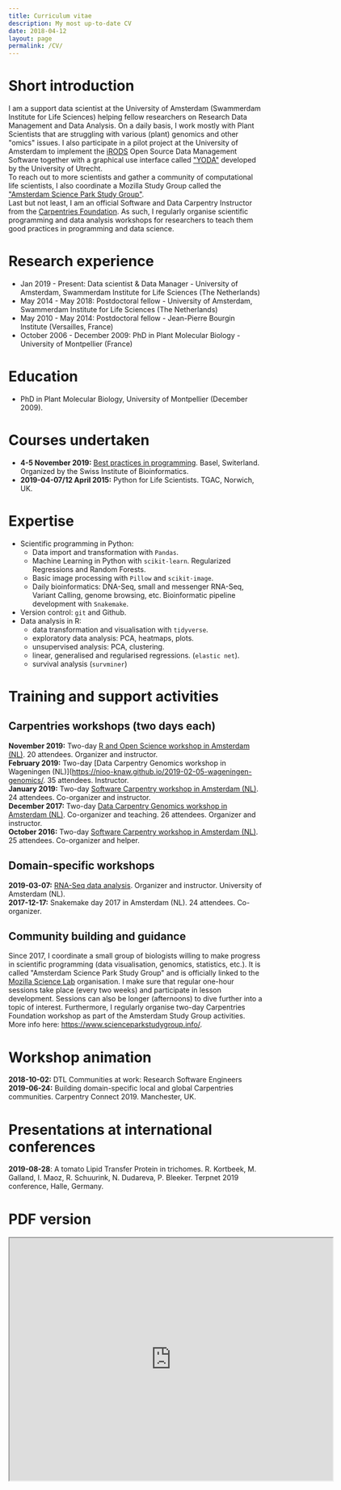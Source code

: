 ```yaml
---
title: Curriculum vitae
description: My most up-to-date CV
date: 2018-04-12
layout: page
permalink: /CV/
---
```

# Short introduction
I am a support data scientist at the University of Amsterdam (Swammerdam Institute for Life Sciences) helping fellow researchers on Research Data Management and Data Analysis. On a daily basis, I work mostly with Plant Scientists that are struggling with various (plant) genomics and other "omics" issues. I also participate in a pilot project at the University of Amsterdam to implement the [iRODS](https://irods.org/) Open Source Data Management Software together with a graphical use interface called ["YODA"](https://yoda.sites.uu.nl/) developed by the University of Utrecht.  
To reach out to more scientists and gather a community of computational life scientists, I also coordinate a Mozilla Study Group called the ["Amsterdam Science Park Study Group"](www.scienceparkstudygroup.info).  
Last but not least, I am an official Software and Data Carpentry Instructor from the [Carpentries Foundation](https://carpentries.org/). As such, I regularly organise scientific programming and data analysis workshops for researchers to teach them good practices in programming and data science. 

# Research experience
- Jan 2019 - Present: Data scientist & Data Manager - University of Amsterdam, Swammerdam Institute for Life Sciences (The Netherlands)
- May 2014 - May 2018: Postdoctoral fellow - University of Amsterdam, Swammerdam Institute for Life Sciences (The Netherlands)
- May 2010 - May 2014: Postdoctoral fellow - Jean-Pierre Bourgin Institute (Versailles, France)
- October 2006 - December 2009: PhD in Plant Molecular Biology - University of Montpellier (France)

# Education
* PhD in Plant Molecular Biology, University of Montpellier (December 2009).

# Courses undertaken
* __4-5 November 2019:__ [Best practices in programming](https://www.sib.swiss/training/course/2019-11-best-practices-programming). Basel, Switerland. Organized by the Swiss Institute of Bioinformatics. 
* __2019-04-07/12 April 2015:__ Python for Life Scientists. TGAC, Norwich, UK.  

# Expertise
* Scientific programming in Python:
  - Data import and transformation with `Pandas`.
  - Machine Learning in Python with `scikit-learn`. Regularized Regressions and Random Forests. 
  - Basic image processing with `Pillow` and `scikit-image`.
  - Daily bioinformatics: DNA-Seq, small and messenger RNA-Seq, Variant Calling, genome browsing, etc. Bioinformatic pipeline development with `Snakemake`.
* Version control: `git` and Github.
* Data analysis in R:
  - data transformation and visualisation with `tidyverse`.
  - exploratory data analysis: PCA, heatmaps, plots.
  - unsupervised analysis: PCA, clustering.
  - linear, generalised and regularised regressions. (`elastic net`).
  - survival analysis (`survminer`)


# Training and support activities

## Carpentries workshops (two days each) 
__November 2019:__ Two-day [R and Open Science workshop in Amsterdam (NL)](https://scienceparkstudygroup.github.io/2019-11-20-r-workshop/). 20 attendees. Organizer and instructor.   
__February 2019:__ Two-day [Data Carpentry Genomics workshop in Wageningen (NL)](https://nioo-knaw.github.io/2019-02-05-wageningen-genomics/. 35 attendees. Instructor.     
__January 2019:__ Two-day [Software Carpentry workshop in Amsterdam (NL)](https://scienceparkstudygroup.github.io/2019-14-01-Amsterdam-Python-workshop/). 24 attendees. Co-organizer and instructor.   
__December 2017:__ Two-day [Data Carpentry Genomics workshop in Amsterdam (NL)](https://aschuerch.github.io/2017-12-13-amsterdam/). Co-organizer and teaching. 26 attendees. Organizer and instructor.     
__October 2016:__ Two-day [Software Carpentry workshop in Amsterdam (NL)](https://mkuzak.github.io/2016-10-17-amsterdam/). 25 attendees. Co-organizer and helper.    

## Domain-specific workshops
__2019-03-07:__ [RNA-Seq data analysis](https://scienceparkstudygroup.github.io/2019-03-07-rnaseq-workshop/). Organizer and instructor. University of Amsterdam (NL).   
__2017-12-17:__ Snakemake day 2017 in Amsterdam (NL). 24 attendees. Co-organizer. 

## Community building and guidance
Since 2017, I coordinate a small group of biologists willing to make progress in scientific programming (data visualisation, genomics, statistics, etc.). It is called "Amsterdam Science Park Study Group" and is officially linked to the [Mozilla Science Lab](https://science.mozilla.org/) organisation. I make sure that regular one-hour sessions take place (every two weeks) and participate in lesson development. Sessions can also be longer (afternoons) to dive further into a topic of interest. Furthermore, I regularly organise two-day Carpentries Foundation workshop as part of the Amsterdam Study Group activities.     
More info here: https://www.scienceparkstudygroup.info/.

# Workshop animation
__2018-10-02:__ DTL Communities at work: Research Software Engineers   
__2019-06-24:__ Building domain-specific local and global Carpentries communities. Carpentry Connect 2019. Manchester, UK.

# Presentations at international conferences
__2019-08-28__: A tomato Lipid Transfer Protein in trichomes. R. Kortbeek, M. Galland, I. Maoz, R. Schuurink, N. Dudareva, P. Bleeker. Terpnet 2019 conference, Halle, Germany.

# PDF version
<iframe src="https://drive.google.com/file/d/1HST2Ki-zvqod_0Rf5Gdnt7zmB5DvKYdd/preview" width="640" height="480"></ifram>

<iframe src="https://drive.google.com/file/d/1HST2Ki-zvqod_0Rf5Gdnt7zmB5DvKYdd/preview" width="640" height="480"></iframe>     

